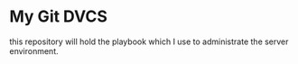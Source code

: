 # My Git DVCS
this repository will hold the playbook which I use to administrate the server environment.
